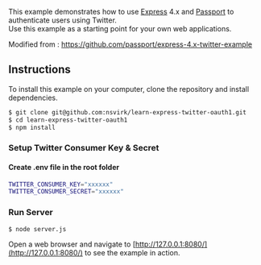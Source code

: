 This example demonstrates how to use [Express](http://expressjs.com/) 4.x and
[Passport](http://passportjs.org/) to authenticate users using Twitter.  
Use this example as a starting point for your own web applications.

Modified from : https://github.com/passport/express-4.x-twitter-example

## Instructions

To install this example on your computer, clone the repository and install
dependencies.

```bash
$ git clone git@github.com:nsvirk/learn-express-twitter-oauth1.git
$ cd learn-express-twitter-oauth1
$ npm install
```

### Setup Twitter Consumer Key & Secret
#### Create .env file in the root folder
```bash
TWITTER_CONSUMER_KEY="xxxxxx" 
TWITTER_CONSUMER_SECRET="xxxxxx"
```

### Run Server
```bash
$ node server.js
```

Open a web browser and navigate to [http://127.0.0.1:8080/](http://127.0.0.1:8080/)
to see the example in action.

